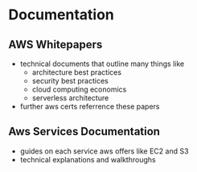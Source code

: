 # Documentation

## AWS Whitepapers
- technical documents that outline many things like
  - architecture best practices
  - security best practices
  - cloud computing economics
  - serverless architecture
- further aws certs referrence these papers

## Aws Services Documentation
- guides on each service aws offers like EC2 and S3
- technical explanations and walkthroughs